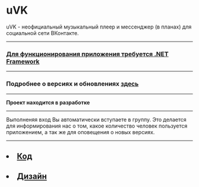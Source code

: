 # uVK
uVK - неофициальный музыкальный плеер и мессенджер (в планах)  для социальной сети ВКонтакте.
<hr>
<h3><a href="https://www.microsoft.com/ru-RU/download/details.aspx?id=17851">Для функционирования приложения требуется .NET Framework</a></h3>
<hr>
<h3> Подробнее о версиях и обновлениях <a href="https://github.com/h10ne/uVK/releases">здесь</a> </h3>
<hr>
<b>Проект находится в разработке</b>
<hr>
Выполненяя вход Вы автоматически вступаете в группу. Это делается для информирования нас о том, какое количество человек пользуется приложением, а так же для оповещения о новых версиях.
<hr>
</hr>
<h2><li><a href="https://github.com/h10ne">Код</a></li></h2>
<h2><li><a href="https://github.com/dr0b99">Дизайн</a></li></h2>
